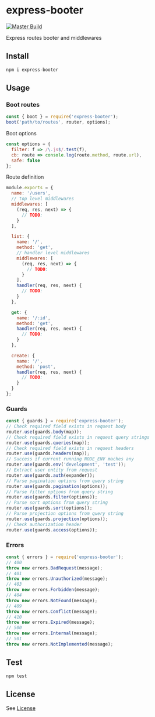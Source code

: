 # express-booter

[![Master Build][travis-master]][travis-url]

Express routes booter and middlewares

[travis-master]: https://img.shields.io/travis/seancheung/express-booter/master.svg?label=master
[travis-url]: https://travis-ci.org/seancheung/express-booter

## Install

```bash
npm i express-booter
```

## Usage

### Boot routes

```javascript
const { boot } = require('express-booter');
boot('path/to/routes', router, options);
```

Boot options

```javascript
const options = {
  filter: f => /\.js$/.test(f),
  cb: route => console.log(route.method, route.url),
  safe: false
};
```

Route definition

```javascript
module.exports = {
  name: '/users',
  // top level middlewares
  middlewares: [
    (req, res, next) => {
      // TODO:
    }
  ],

  list: {
    name: '/',
    method: 'get',
    // handler level middlewares
    middlewares: [
      (req, res, next) => {
        // TODO:
      }
    ],
    handler(req, res, next) {
      // TODO:
    }
  },

  get: {
    name: '/:id',
    method: 'get',
    handler(req, res, next) {
      // TODO:
    }
  },

  create: {
    name: '/',
    method: 'post',
    handler(req, res, next) {
      // TODO:
    }
  }
};
```

### Guards

```javascript
const { guards } = require('express-booter');
// Check required field exists in request body
router.use(guards.body(map));
// Check required field exists in request query strings
router.use(guards.queries(map));
// Check required field exists in request headers
router.use(guards.headers(map));
// Success if current running NODE_ENV maches any
router.use(guards.env('development', 'test'));
// Extract user entity from request
router.use(guards.auth(expander));
// Parse pagination options from query string
router.use(guards.pagination(options));
// Parse filter options from query string
router.use(guards.filter(options));
// Parse sort options from query string
router.use(guards.sort(options));
// Parse projection options from query string
router.use(guards.projection(options));
// Check authorization header
router.use(guards.access(options));
```

### Errors

```javascript
const { errors } = require('express-booter');
// 400
throw new errors.BadRequest(message);
// 401
throw new errors.Unauthorized(message);
// 403
throw new errors.Forbidden(message);
// 404
throw new errors.NotFound(message);
// 409
throw new errors.Conflict(message);
// 410
throw new errors.Expired(message);
// 500
throw new errors.Internal(message);
// 501
throw new errors.NotImplemented(message);
```

## Test

```bash
npm test
```

## License

See [License](https://github.com/seancheung/express-booter/blob/master/LICENSE)

